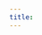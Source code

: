```yaml
---
title:
---
```


<div class="center" style="padding-top:1em">
    <span class="icon fa-thumbs-up circled"></span> <span class="icon fa-at circled"></span>
</div>